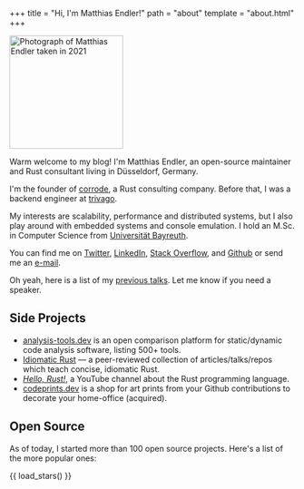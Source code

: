 +++
title = "Hi, I'm Matthias Endler!"
path = "about"
template = "about.html"
+++

<!-- Use plain old JPEG here so Google might index it. -->
<img width="200px" height="200px" src="/about/matthias-endler.jpg" alt="Photograph of Matthias Endler taken in 2021" />

Warm welcome to my blog! I'm Matthias Endler, an open-source maintainer and Rust
consultant living in D&uuml;sseldorf, Germany.

I'm the founder of [corrode](https://corrode.dev), a Rust consulting company.
Before that, I was a backend engineer at [trivago].

My interests are scalability, performance and distributed systems, but I also
play around with embedded systems and console emulation. I hold an M.Sc. in
Computer Science from [Universit&auml;t Bayreuth].

You can find me on [Twitter], [LinkedIn], [Stack Overflow], and [Github] or send
me an <a
href="mailto:&#109;&#097;&#116;&#116;&#104;&#105;&#097;&#115;&#064;&#101;&#110;&#100;&#108;&#101;&#114;&#046;&#100;&#101;&#118;">e-mail</a>.

Oh yeah, here is a list of my [previous talks][talks]. Let me know if you need a
speaker.

## Side Projects

- [analysis-tools.dev](https://analysis-tools.dev) is an open comparison
  platform for static/dynamic code analysis software, listing 500+ tools.
- [Idiomatic Rust](https://github.com/mre/idiomatic-rust) &mdash; a
  peer-reviewed collection of articles/talks/repos which teach concise, idiomatic
  Rust.
- [*Hello, Rust!*], a YouTube channel about the Rust programming language.
- [codeprints.dev](https://codeprints.dev) is a shop for art prints from your
  Github contributions to decorate your home-office (acquired).

## Open Source

As of today, I started more than 100 open source projects. Here's a list of the more popular ones:

{{ load_stars() }}

[universit&auml;t bayreuth]: https://www.uni-bayreuth.de
[trivago]: https://tech.trivago.com/
[*hello, rust!*]: https://hello-rust.show
[talks]: @/static/talks/index.md
[github]: https://github.com/mre/
[twitter]: https://twitter.com/matthiasendler
[stack overflow]: https://stackoverflow.com/users/270334/mre
[linkedin]: https://www.linkedin.com/in/endlermatthias/
